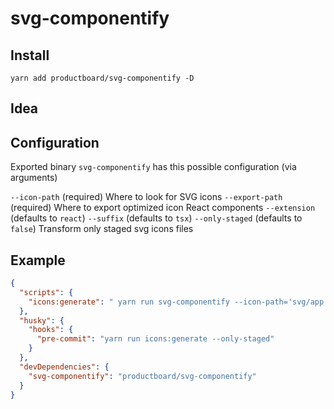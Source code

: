 # svg-componentify

## Install

`yarn add productboard/svg-componentify -D`

## Idea

## Configuration

Exported binary `svg-componentify` has this possible configuration (via arguments)

`--icon-path` (required) Where to look for SVG icons
`--export-path` (required) Where to export optimized icon React components
`--extension` (defaults to `react`)
`--suffix` (defaults to `tsx`)
`--only-staged` (defaults to `false`) Transform only staged svg icons files

## Example

```json
{
  "scripts": {
    "icons:generate": " yarn run svg-componentify --icon-path='svg/app' --export-path='src/js/components/ui/Icons'"
  },
  "husky": {
    "hooks": {
      "pre-commit": "yarn run icons:generate --only-staged"
    }
  },
  "devDependencies": {
    "svg-componentify": "productboard/svg-componentify"
  }
}
```
